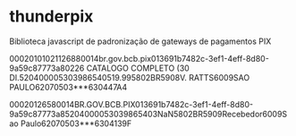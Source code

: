 # thunderpix
Biblioteca javascript de padronização de gateways de pagamentos PIX 


00020101021126880014br.gov.bcb.pix013691b7482c-3ef1-4eff-8d80-9a59c87773a80226 CATALOGO COMPLETO (30 DI.520400005303986540519.995802BR5908V. RATTS6009SAO PAULO62070503***630447A4

00020126580014BR.GOV.BCB.PIX013691b7482c-3ef1-4eff-8d80-9a59c87773a85204000053039865403NaN5802BR5909Recebedor6009Sao Paulo62070503***6304139F